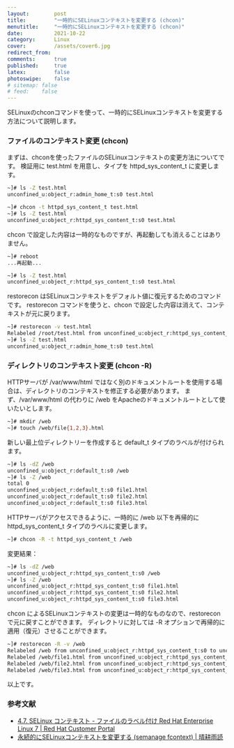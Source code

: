 ```yaml
---
layout:        post
title:         "一時的にSELinuxコンテキストを変更する (chcon)"
menutitle:     "一時的にSELinuxコンテキストを変更する (chcon)"
date:          2021-10-22
category:      Linux
cover:         /assets/cover6.jpg
redirect_from:
comments:      true
published:     true
latex:         false
photoswipe:    false
# sitemap: false
# feed:    false
---
```


SELinuxのchconコマンドを使って、一時的にSELinuxコンテキストを変更する方法について説明します。

### ファイルのコンテキスト変更 (chcon)

まずは、chconを使ったファイルのSELinuxコンテキストの変更方法についてです。
検証用に test.html を用意し、タイプを httpd_sys_content_t に変更します。
```bash
~]# ls -Z test.html
unconfined_u:object_r:admin_home_t:s0 test.html

~]# chcon -t httpd_sys_content_t test.html
~]# ls -Z test.html
unconfined_u:object_r:httpd_sys_content_t:s0 test.html
```
chcon で設定した内容は一時的なものですが、再起動しても消えることはありません。
```bash
~]# reboot
...再起動...

~]# ls -Z test.html
unconfined_u:object_r:httpd_sys_content_t:s0 test.html
```
restorecon はSELinuxコンテキストをデフォルト値に復元するためのコマンドです。
restorecon コマンドを使うと、chcon で設定した内容は消えて、コンテキストが元に戻ります。
```bash
~]# restorecon -v test.html
Relabeled /root/test.html from unconfined_u:object_r:httpd_sys_content_t:s0 to unconfined_u:object_r:admin_home_t:s0
~]# ls -Z test.html
unconfined_u:object_r:admin_home_t:s0 test.html
```

### ディレクトリのコンテキスト変更 (chcon -R)

HTTPサーバが /var/www/html ではなく別のドキュメントルートを使用する場合は、ディレクトリのコンテキストを修正する必要があります。
まず、/var/www/html の代わりに /web をApacheのドキュメントルートとして使いたいとします。
```bash
~]# mkdir /web
~]# touch /web/file{1,2,3}.html
```
新しい最上位ディレクトリーを作成すると default_t タイプのラベルが付けられます。
```bash
~]# ls -dZ /web
unconfined_u:object_r:default_t:s0 /web
~]# ls -Z /web
total 0
unconfined_u:object_r:default_t:s0 file1.html
unconfined_u:object_r:default_t:s0 file2.html
unconfined_u:object_r:default_t:s0 file3.html
```
HTTPサーバがアクセスできるように、一時的に /web 以下を再帰的に httpd_sys_content_t タイプのラベルに変更します。
```bash
~]# chcon -R -t httpd_sys_content_t /web
```
変更結果：
```bash
~]# ls -dZ /web
unconfined_u:object_r:httpd_sys_content_t:s0 /web
~]# ls -Z /web
unconfined_u:object_r:httpd_sys_content_t:s0 file1.html
unconfined_u:object_r:httpd_sys_content_t:s0 file2.html
unconfined_u:object_r:httpd_sys_content_t:s0 file3.html
```
chcon によるSELinuxコンテキストの変更は一時的なものなので、restorecon で元に戻すことができます。
ディレクトリに対しては -R オプションで再帰的に適用（復元）させることができます。
```bash
~]# restorecon -R -v /web
Relabeled /web from unconfined_u:object_r:httpd_sys_content_t:s0 to unconfined_u:object_r:default_t:s0
Relabeled /web/file1.html from unconfined_u:object_r:httpd_sys_content_t:s0 to unconfined_u:object_r:default_t:s0
Relabeled /web/file2.html from unconfined_u:object_r:httpd_sys_content_t:s0 to unconfined_u:object_r:default_t:s0
Relabeled /web/file3.html from unconfined_u:object_r:httpd_sys_content_t:s0 to unconfined_u:object_r:default_t:s0
```

以上です。

### 参考文献

- [4.7. SELinux コンテキスト - ファイルのラベル付け Red Hat Enterprise Linux 7 \| Red Hat Customer Portal](https://access.redhat.com/documentation/ja-jp/red_hat_enterprise_linux/7/html/selinux_users_and_administrators_guide/sect-security-enhanced_linux-working_with_selinux-selinux_contexts_labeling_files#sect-Security-Enhanced_Linux-SELinux_Contexts_Labeling_Files-Temporary_Changes_chcon)
- [永続的にSELinuxコンテキストを変更する (semanage fcontext) \| 晴耕雨読](./semanage-fcontext)
